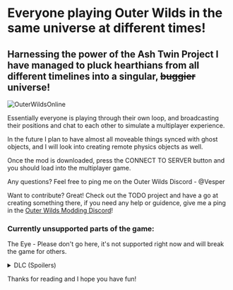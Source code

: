 # Everyone playing Outer Wilds in the same universe at different times!
## Harnessing the power of the Ash Twin Project I have managed to pluck hearthians from all different timelines into a singular, ~~buggier~~ universe!
![OuterWildsOnline](https://user-images.githubusercontent.com/59376295/142878134-226b02ed-f761-4bf7-85c7-0c6b159f62a7.png)

Essentially everyone is playing through their own loop, and broadcasting their positions and chat to each other to simulate a multiplayer experience.

In the future I plan to have almost all moveable things synced with ghost objects, and I will look into creating remote physics objects as well.

Once the mod is downloaded, press the CONNECT TO SERVER button and you should load into the multiplayer game.

Any questions? Feel free to ping me on the Outer Wilds Discord - @Vesper

Want to contribute? Great! Check out the TODO project and have a go at creating something there, if you need any help or guidence, give me a ping in the [Outer Wilds Modding Discord](https://discord.gg/9vE5aHxcF9)!

### Currently unsupported parts of the game:
The Eye - Please don't go here, it's not supported right now and will break the game for others.
<details> 
  <summary>DLC (Spoilers)</summary>
   Dreamworld does sync, but you cannot see other players whilst outside of the render sphere.
</details>

Thanks for reading and I hope you have fun!
